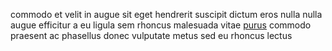 commodo et velit in augue sit eget hendrerit suscipit dictum eros nulla nulla
augue efficitur a eu ligula sem rhoncus malesuada vitae
[purus](generated_webpages/nec5.md) commodo praesent ac phasellus donec
vulputate metus sed eu rhoncus lectus